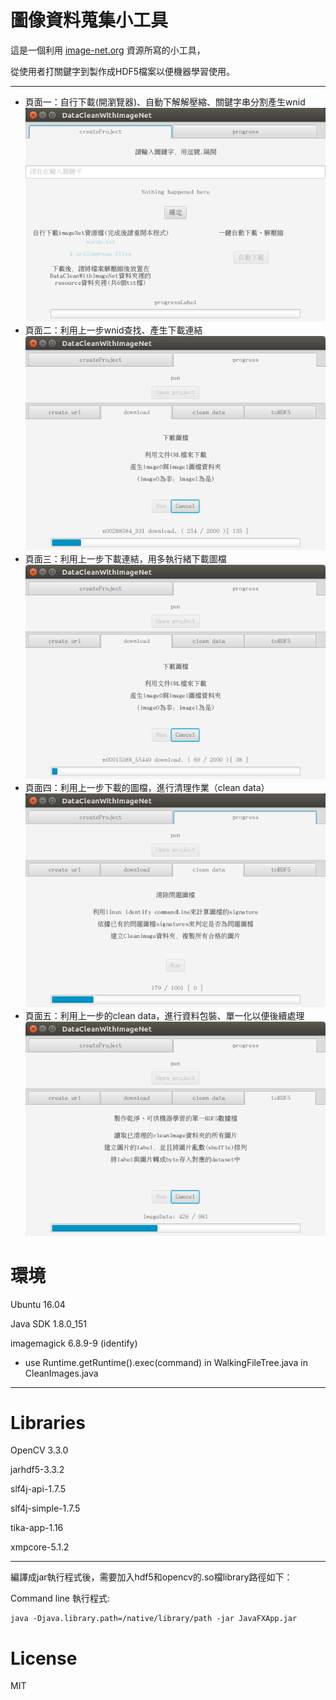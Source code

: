
圖像資料蒐集小工具
===================

這是一個利用 <a href="http://image-net.org/" target="_blank">image-net.org</a> 資源所寫的小工具，

從使用者打關鍵字到製作成HDF5檔案以便機器學習使用。

----------

  - 頁面一：自行下載(開瀏覽器)、自動下解解壓縮、關鍵字串分割產生wnid
![圖一](img/javaDemo_stepOne.png)
  - 頁面二：利用上一步wnid查找、產生下載連結
![圖一](img/javaDemo_stepTwoRun.png)
  - 頁面三：利用上一步下載連結，用多執行緒下載圖檔
![圖一](img/javaDemo_stepThreeRun.png)
  - 頁面四：利用上一步下載的圖檔，進行清理作業（clean data）
![圖一](img/javaDemo_stepFourRun.png)
  - 頁面五：利用上一步的clean data，進行資料包裝、單一化以便後續處理
![圖一](img/javaDemo_stepFiveRun.png)

# 環境
Ubuntu 16.04

Java SDK 1.8.0_151

imagemagick 6.8.9-9 (identify)


  - use Runtime.getRuntime().exec(command) in WalkingFileTree.java in CleanImages.java

----------

# Libraries
OpenCV 3.3.0

jarhdf5-3.3.2

slf4j-api-1.7.5

slf4j-simple-1.7.5

tika-app-1.16

xmpcore-5.1.2

----------


編譯成jar執行程式後，需要加入hdf5和opencv的.so檔library路徑如下：

Command line 執行程式:

```
java -Djava.library.path=/native/library/path -jar JavaFXApp.jar
```

# License

MIT


